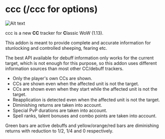# ccc (/ccc for options)

![Alt text](http://i.imgur.com/DbC2V6d.png)

ccc is a new **CC** tracker for **C**lassic WoW (1.13).

This addon is meant to provide complete and accurate information for stunlocking and controlled sheeping, fearing etc.

The best API available for debuff information only works for the current target, which is not enough for this purpose, so this addon uses different information sources than most other CC/debuff trackers.

* Only the player's own CCs are shown.
* CCs are shown even when the affected unit is not the target.
* CCs are shown even when they start while the affected unit is not the target.
* Reapplication is detected even when the affected unit is not the target.
* Diminishing returns are taken into account.
* Special PvP durations are taken into account.
* Spell ranks, talent bonuses and combo points are taken into account.

Green bars are active debuffs and yellow/orange/red bars are diminishing returns with reduction to 1/2, 1/4 and 0 respectively.